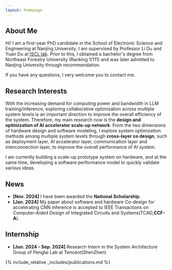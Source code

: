 ```yaml
---
layout: homepage
---
```


## About Me

Hi! I am a first-year PhD candidate in the School of Electronic Science and Engineering at Nanjing University. I am supervised by Professor Li Du and Yuan Du at [ISCL lab](https://iscl.nju.edu.cn/42924/list.htm). Prior to this, I obtained a bachelor's degree from Northeast Forestry University (Ranking 1/111) and was later admitted to Nanjing University through recommendation.

If you have any questions, I very welcome you to contact me.

## Research Interests

With the increasing demand for computing power and bandwidth in LLM training/inference, exploring collaborative optimization across multiple system levels is an important direction to improve the overall efficiency of the system. Therefore, my main research now is the <strong>design and optimization of AI accelerator scale-up network</strong>. From the two dimensions of hardware design and software modeling, I explore system optimization methods among multiple system levels through <strong>cross-layer co design</strong>, such as deployment layer, AI accelerator layer, communication layer and interconnection layer, to improve the overall performance of AI system.

I am currently building a scale-up prototype system on hardware, and at the same time, developing a software performance model to quickly validate various ideas.  
## News

- **[Nov. 2024]** I have been awarded the <strong>National Scholarship</strong>.
- **[Jan. 2024]** My paper about software and hardware Co-design for accelerating CNN inference is accepted to IEEE Transactions on Computer-Aided Design of Integrated Circuits and Systems(TCAD,<strong>CCF-A</strong>).

## Internship
- **[Jun. 2024 - Sep. 2024]** Research Intern in the System Architecture Group of Penglai Lab at Tencent(ShenZhen)


{% include_relative _includes/publications.md %}